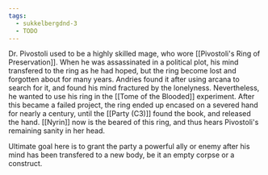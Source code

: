```yaml
---
tags:
  - sukkelbergdnd-3
  - TODO
---
```

Dr. Pivostoli used to be a highly skilled mage, who wore [[Pivostoli's Ring of Preservation]]. When he was assassinated in a political plot, his mind transfered to the ring as he had hoped, but the ring become lost and forgotten about for many years. Andries found it after using arcana to search for it, and found his mind fractured by the lonelyness. Nevertheless, he wanted to use his ring in the [[Tome of the Blooded]] experiment. After this became a failed project, the ring ended up encased on a severed hand for nearly a century, until the [[Party (C3)]] found the book, and released the hand. [[Nyrin]] now is the beared of this ring, and thus hears Pivostoli's remaining sanity in her head.

Ultimate goal here is to grant the party a powerful ally or enemy after his mind has been transfered to a new body, be it an empty corpse or a construct.